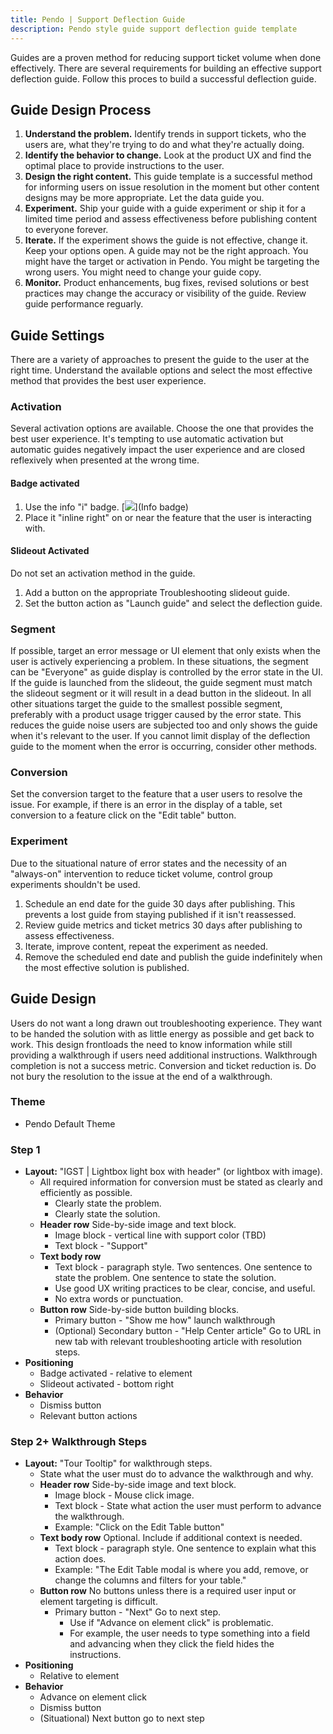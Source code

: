 ```yaml
---
title: Pendo | Support Deflection Guide
description: Pendo style guide support deflection guide template
---
```


Guides are a proven method for reducing support ticket volume when done effectively. There are several requirements for building an effective support deflection guide. Follow this proces to build a successful deflection guide.

## Guide Design Process ##
1. **Understand the problem.** Identify trends in support tickets, who the users are, what they're trying to do and what they're actually doing.
2. **Identify the behavior to change.** Look at the product UX and find the optimal place to provide instructions to the user.
3. **Design the right content.** This guide template is a successful method for informing users on issue resolution in the moment but other content designs may be more appropriate. Let the data guide you.
4. **Experiment.** Ship your guide with a guide experiment or ship it for a limited time period and assess effectiveness before publishing content to everyone forever.
5. **Iterate.** If the experiment shows the guide is not effective, change it. Keep your options open. A guide may not be the right approach. You might have the target or activation in Pendo. You might be targeting the wrong users. You might need to change your guide copy.
6. **Monitor.** Product enhancements, bug fixes, revised solutions or best practices may change the accuracy or visibility of the guide. Review guide performance reguarly.

## Guide Settings ##
There are a variety of approaches to present the guide to the user at the right time. Understand the available options and select the most effective method that provides the best user experience.

### Activation ###
Several activation options are available. Choose the one that provides the best user experience. It's tempting to use automatic activation but automatic guides negatively impact the user experience and are closed reflexively when presented at the wrong time.

#### Badge activated ####
1. Use the info "i" badge. [<img src="/img/info-icon.png">](Info badge)
2. Place it "inline right" on or near the feature that the user is interacting with.

#### Slideout Activated ####
Do not set an activation method in the guide.
1. Add a button on the appropriate Troubleshooting slideout guide.
2. Set the button action as "Launch guide" and select the deflection guide.

### Segment ###
If possible, target an error message or UI element that only exists when the user is actively experiencing a problem. In these situations, the segment can be "Everyone" as guide display is controlled by the error state in the UI.
If the guide is launched from the slideout, the guide segment must match the slideout segment or it will result in a dead button in the slideout.
In all other situations target the guide to the smallest possible segment, preferably with a product usage trigger caused by the error state. This reduces the guide noise users are subjected too and only shows the guide when it's relevant to the user. If you cannot limit display of the deflection guide to the moment when the error is occurring, consider other methods.

### Conversion ###
Set the conversion target to the feature that a user users to resolve the issue. For example, if there is an error in the display of a table, set conversion to a feature click on the "Edit table" button.

### Experiment ###
Due to the situational nature of error states and the necessity of an "always-on" intervention to reduce ticket volume, control group experiments shouldn't be used.
1. Schedule an end date for the guide 30 days after publishing. This prevents a lost guide from staying published if it isn't reassessed.
2. Review guide metrics and ticket metrics 30 days after publishing to assess effectiveness.
3. Iterate, improve content, repeat the experiment as needed.
4. Remove the scheduled end date and publish the guide indefinitely when the most effective solution is published.

## Guide Design ##
Users do not want a long drawn out troubleshooting experience. They want to be handed the solution with as little energy as possible and get back to work. This design frontloads the need to know information while still providing a walkthrough if users need additional instructions. Walkthrough completion is not a success metric. Conversion and ticket reduction is. Do not bury the resolution to the issue at the end of a walkthrough.

### Theme ###
- Pendo Default Theme

### Step 1 ###
- **Layout:** "IGST | Lightbox light box with header" (or lightbox with image).
    - All required information for conversion must be stated as clearly and efficiently as possible.
        - Clearly state the problem.
        - Clearly state the solution.
    - **Header row** Side-by-side image and text block.
        - Image block - vertical line with support color (TBD)
        - Text block - "Support"
    - **Text body row**
        - Text block - paragraph style. Two sentences. One sentence to state the problem. One sentence to state the solution.
        - Use good UX writing practices to be clear, concise, and useful.
        - No extra words or punctuation.
    - **Button row** Side-by-side button building blocks.
        - Primary button - "Show me how" launch walkthrough
        - (Optional) Secondary button - "Help Center article" Go to URL in new tab with relevant troubleshooting article with resolution steps.
- **Positioning**
    - Badge activated - relative to element
    - Slideout activated - bottom right
- **Behavior**
    - Dismiss button
    - Relevant button actions

### Step 2+ Walkthrough Steps ###
- **Layout:** "Tour Tooltip" for walkthrough steps.
    - State what the user must do to advance the walkthrough and why.
    - **Header row** Side-by-side image and text block.
        - Image block - Mouse click image.
        - Text block - State what action the user must perform to advance the walkthrough.
        - Example: "Click on the Edit Table button"
    - **Text body row** Optional. Include if additional context is needed.
        - Text block - paragraph style. One sentence to explain what this action does.
        - Example: "The Edit Table modal is where you add, remove, or change the columns and filters for your table."
    - **Button row** No buttons unless there is a required user input or element targeting is difficult.
        - Primary button - "Next" Go to next step.
            - Use if "Advance on element click" is problematic.
            - For example, the user needs to type something into a field and advancing when they click the field hides the instructions.
- **Positioning**
    - Relative to element
- **Behavior**
    - Advance on element click
    - Dismiss button
    - (Situational) Next button go to next step
